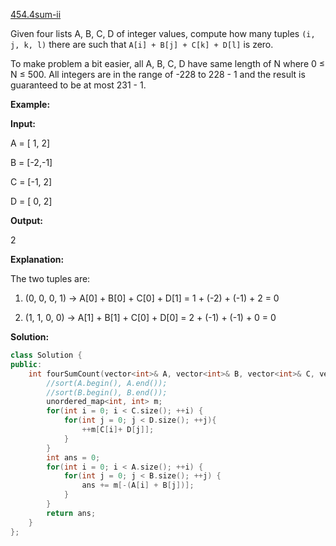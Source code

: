 [454.4sum-ii](https://leetcode.com/problems/4sum-ii/)  

Given four lists A, B, C, D of integer values, compute how many tuples `(i, j, k, l)` there are such that `A[i] + B[j] + C[k] + D[l]` is zero.

To make problem a bit easier, all A, B, C, D have same length of N where 0 ≤ N ≤ 500. All integers are in the range of -228 to 228 - 1 and the result is guaranteed to be at most 231 - 1.

**Example:**

  
**Input:**
  
A = \[ 1, 2\]
  
B = \[-2,-1\]
  
C = \[-1, 2\]
  
D = \[ 0, 2\]
  

  
**Output:**
  
2
  

  
**Explanation:**
  
The two tuples are:
  
1. (0, 0, 0, 1) -> A\[0\] + B\[0\] + C\[0\] + D\[1\] = 1 + (-2) + (-1) + 2 = 0
  
2. (1, 1, 0, 0) -> A\[1\] + B\[1\] + C\[0\] + D\[0\] = 2 + (-1) + (-1) + 0 = 0  



**Solution:**  

```cpp
class Solution {
public:
    int fourSumCount(vector<int>& A, vector<int>& B, vector<int>& C, vector<int>& D) {
        //sort(A.begin(), A.end());
        //sort(B.begin(), B.end());
        unordered_map<int, int> m;
        for(int i = 0; i < C.size(); ++i) {
            for(int j = 0; j < D.size(); ++j){
                ++m[C[i]+ D[j]];
            }
        }
        int ans = 0;
        for(int i = 0; i < A.size(); ++i) {
            for(int j = 0; j < B.size(); ++j) {
                ans += m[-(A[i] + B[j])];
            }
        }
        return ans;
    }
};
```
      